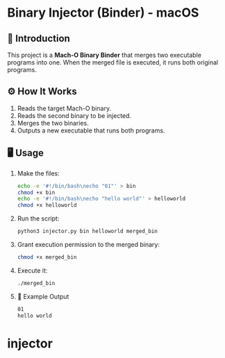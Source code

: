 # Binary Injector (Binder) - macOS

## 📌 Introduction
This project is a **Mach-O Binary Binder** that merges two executable programs into one. When the merged file is executed, it runs both original programs.

## ⚙️ How It Works
1. Reads the target Mach-O binary.
2. Reads the second binary to be injected.
3. Merges the two binaries.
4. Outputs a new executable that runs both programs.

## 🖥️ Usage
1. Make the files:
   ```bash
   echo -e '#!/bin/bash\necho "01"' > bin
   chmod +x bin
   echo -e '#!/bin/bash\necho "hello world"' > helloworld
   chmod +x helloworld
   ```
2. Run the script:
   ```bash
   python3 injector.py bin helloworld merged_bin
   ```
3. Grant execution permission to the merged binary:
   ```bash
   chmod +x merged_bin
   ```
4. Execute it:
   ```bash
   ./merged_bin
   ```
5. 📜 Example Output
   ```bash
   01
   hello world
   ```


# injector
